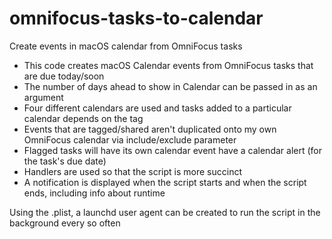# omnifocus-tasks-to-calendar
Create events in macOS calendar from OmniFocus tasks

- This code creates macOS Calendar events from OmniFocus tasks that are due today/soon
- The number of days ahead to show in Calendar can be passed in as an argument
- Four different calendars are used and tasks added to a particular calendar depends on the tag
- Events that are tagged/shared aren't duplicated onto my own OmniFocus calendar via include/exclude parameter
- Flagged tasks will have its own calendar event have a calendar alert (for the task's due date)
- Handlers are used so that the script is more succinct
- A notification is displayed when the script starts and when the script ends, including info about runtime

Using the .plist, a launchd user agent can be created to run the script in the background every so often
